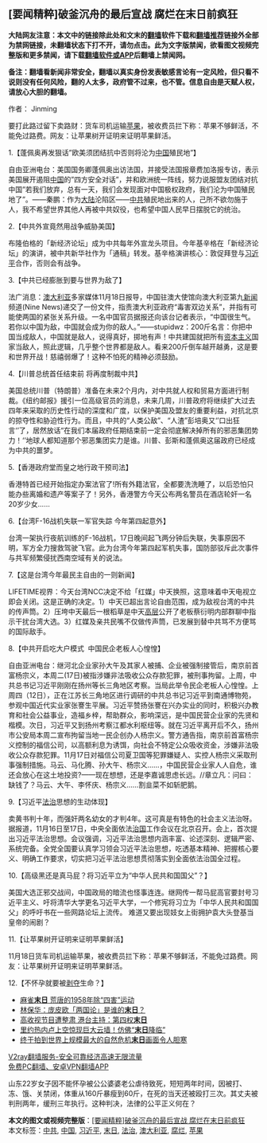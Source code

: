  <h2>[要闻精粹]破釜沉舟的最后宣战 腐烂在末日前疯狂</h2> <p class="notice"><b>大陆网友注意：本文中的链接除此处和文末的<a href="https://github.com/bannedbook/fanqiang" >翻墙</a>软件下载和<a href="https://github.com/killgcd/justmysocks/blob/master/README.md">翻墙推荐</a>链接外全部为禁网链接，未翻墙状态下打不开，请勿点击。此为文字版禁闻，欲看图文视频完整版和更多禁闻，请下载<a href="https://github.com/bannedbook/fanqiang">翻墙软件或APP</a>后翻墙上禁闻网。</p><p>备注：翻墙看新闻非常安全，翻墙以真实身份发表敏感言论有一定风险，但只看不说则没有任何风险，翻的人太多，政府管不过来，也不管。信息自由是天赋人权，请放心大胆的翻墙。</b></p>  <div class="entry"> <p>作者： Jinming</p> <p id="summary">要打此路过留下卖路财：货车司机运输<a href="https://www.bannedbook.org/bnews/tag/%e8%8b%b9%e6%9e%9c/" class="st_tag internal_tag" rel="tag" title="标签 苹果 下的日志">苹果</a>，被收费员拦下称：苹果不够鲜活，不能免过路费。网友：让苹果树开证明来证明苹果鲜活。</p> <p>1.【蓬佩奥再发狠话&#8221;欧美须团结抗中否则将沦为<span class='wp_keywordlink_affiliate'><a href="https://www.bannedbook.org/" title="中国" target="_blank">中国</a></span>殖民地&#8221;】</p> <p></p> <p>自由亚洲电台：美国国务卿蓬佩奥出访法国，并接受法国报章费加洛报专访，表示美国展开遏阻<a href="https://www.bannedbook.org/bnews/tag/%E4%B8%AD%E5%9B%BD/" class="st_tag internal_tag" rel="tag" title="标签 中国 下的日志">中国</a>的&#8221;四方安全对话&#8221;，并和欧洲统一阵线，努力说服盟友团结对抗中国&#8221;若我们放弃，总有一天，我们会发现面对中国极权政府，我们沦为中国殖民地了&#8221;。——秦鹏：作为<span class='wp_keywordlink_affiliate'><a href="https://www.bannedbook.org/" title="大陆" target="_blank">大陆</a></span>沦陷区——<a href="https://www.bannedbook.org/bnews/tag/%e4%b8%ad%e5%85%b1/" class="st_tag internal_tag" rel="tag" title="标签 中共 下的日志">中共</a>殖民地出来的人，己所不欲勿施于人，我不希望世界其他人再被中共奴役，也希望中国人民早日摆脱它的统治。</p> <p>2.【中共外宣竟然用战争威胁美国】</p> <p></p> <p>布隆伯格的「新经济论坛」成为中共每年外宣龙头项目。今年基辛格在「新经济论坛」的演讲，被中共新华社作为「通稿」转发。基辛格演讲核心：敦促拜登与<a href="https://www.bannedbook.org/bnews/tag/%e4%b9%a0%e8%bf%91%e5%b9%b3/" class="st_tag internal_tag" rel="tag" title="标签 习近平 下的日志">习近平</a>合作，否则会有战争。</p> <p>3.【中共已经膨胀到要与世界为敌了】</p>  <p></p> <p>法广消息：<a href="https://www.bannedbook.org/bnews/tag/%e6%be%b3%e5%a4%a7%e5%88%a9%e4%ba%9a/" class="st_tag internal_tag" rel="tag" title="标签 澳大利亚 下的日志">澳大利亚</a>多家媒体11月18日报导，中国驻澳大使馆向澳大利亚第九<span class='wp_keywordlink_affiliate'><a href="https://www.bannedbook.org/" title="新闻">新闻</a></span>频道(Nine News)递交了一份文件，指责澳大利亚政府“毒害双边关系”，并指有可能使两国的紧张关系升级。一名中国官员据报还向该台记者表示，“中国很生气。若你以中国为敌，中国就会成为你的敌人。”——stupidwz：200斤名言：你把中国当成敌人，中国就是敌人，说得真好，掷地有声！中共建国就把所有<span class='wp_keywordlink'><a href="https://www.bannedbook.org/forum2/topic920.html" title="资本主义与自由" target="_blank">资本主义</a></span>国家当敌人，照此逻辑，几乎整个世界都是敌人。看来200斤倒车越开越勇，这是要和世界开战！慈禧弱爆了！这种不怕死的精神必须鼓励。</p> <p>4.【川普总统首任结束前 将再度制裁中共】</p> <p></p> <p>美国总统川普（特朗普）准备在未来2个月内，对中共就人权和贸易方面进行制裁。《纽约邮报》援引一位高级官员的消息，未来几周，川普政府将继续扩大过去四年来采取的历史性行动的深度和广度，以保护美国及盟友的重要利益，对抗北京的掠夺性和胁迫性行为。而且，中共的“人类公敌”、“人渣”彭培奥又‘’口出狂言‘’了，居然放话“在我们本届政府任期结束前一定会彻底解决掉所有的邪恶集团势力！‘’地球人都知道那个邪恶集团实力是谁。川普、彭斯和蓬佩奥这届政府已经成为中共的噩梦。</p> <p>5.【香港政府堂而皇之地行政干预司法】</p> <p></p> <p>香港特首已经开始指定办案法官了!所有外籍法官，全都要洗洗睡了，以后恐怕只能办些离婚和遗产等案子了！另外，香港警方今天公布两名警员在酒店轮奸一名20岁少女……</p> <p>6.【台湾F-16战机失联一军官失踪 今年第四起意外】</p>  <p></p> <p>台湾一架执行夜航训练的F-16战机，17日晚间起飞两分钟后失联，失事原因不明，军方全力搜救驾驶飞官。此为台湾今年第四起军机失事，国防部驳斥此次事件与共军频繁侵扰西南空域有关的说法。</p> <p>7.【这是台湾今年最民主自由的一则新闻】</p> <p></p> <p>LIFETIME视界：今天台湾NCC决定不给「红媒」中天换照，这意味着中天电视立即会关闭。这是正确的决定。1）中天已超出言论自由范围，成为敌视台湾的中共的传声筒。2）压垮中天最后一根稻草是中天<span class='wp_keywordlink_affiliate'><a href="https://www.bannedbook.org/bnews/ccpdope/" title="中共高层内幕" target="_blank">高层</a></span>公开了老板蔡衍明内部群聊中指示干扰台湾大选。3）红媒及亲共民嘴不仅做传声筒，已发展到替中共骂不方便骂的国际敌手。</p> <p>8.【中共开启吃大户模式&nbsp; 中国民企老板人心惶惶】</p> <p></p> <p>自由亚洲电台：继河北企业家孙大午及其家人被捕、企业被强制接管后，南京前首富杨宗义，本周二(17日)被指涉嫌非法吸收公众存款犯罪，被刑事拘留。上周，中共总书记习近平刚刚在扬州等长三角地区考察。当局此举令民企老板人心惶惶。上周四（12日），正在江苏长三角地区进行调研的中共总书记习近平到南通博物苑，参观中国近代实业家张謇生平展。习近平赞扬张謇在兴办实业的同时，积极兴办教育和社会公益事业，造福乡梓，帮助群众，影响深远，是中国民营企业家的先贤和楷模。次日，习近平又到扬州考察江都水利枢纽等。就在习近平离开后不久，扬州市公安局本周二宣布拘留当地一民企创办人杨宗义。警方通告指，南京前首富杨宗义控制的福信公司，以高额利息为诱饵，向社会不特定公众吸收资金，涉嫌非法吸收公众存款犯罪。11月17日对福信公司夏卫国等犯罪嫌疑人、实控人杨宗义采取刑事强制措施。马云、马化腾、孙大午、杨宗义……，中国民营企业家人人自危，谁还会放心在这土地投资?——现在想想，还是李嘉诚思虑长远。//章立凡：问曰：缺钱了？马云、大午、李怀庆、杨宗义……割韭菜不如斩肥鹅。</p> <p>9.【习近平<a href="https://www.bannedbook.org/bnews/tag/%e6%b3%95%e6%b2%bb/" class="st_tag internal_tag" rel="tag" title="标签 法治 下的日志">法治</a>思想的生动体现】</p>  <p></p> <p>卖黄书判十年，而强奸两名幼女的才判4年。这可真是有特色的社会主义法治呀。据报道，11月16日至17日，中央全面依法<span class='wp_keywordlink'><a href="https://www.bannedbook.org/forum24/topic8925.html" title="《治国大道》" target="_blank">治国</a></span>工作会议在北京召开。会上，首次提出习近平法治思想。会议强调，习近平法治思想内涵丰富、论述深刻、逻辑严密、系统完备。全党全国要认真学习领会习近平法治思想，吃透基本精神、把握核心要义、明确工作要求，切实把习近平法治思想贯彻落实到全面依法治国全过程。</p> <p>10.【高级黑还是真马屁？将习近平立为“中华人民共和国国父”？】</p> <p></p> <p>美国大选正邪交战间，中国政局的暗流也怪事连连。继网传一帮马屁高官要封号习近平主义、吁将清华大学更名习近平大学，一个修宪将习立为「中华人民共和国国父」的呼吁书在一些网路论坛上流传。 难道又要出现妓女上街拥护袁大头登基当皇帝的闹剧？</p> <p>11.【让苹果树开证明来证明苹果鲜活】</p> <p></p> <p>11月18日货车司机运输苹果，被收费员拦下称：苹果不够鲜活，不能免过路费。网友：让苹果树开证明来证明苹果鲜活。</p> <p>12.【不怀孕就要被<span class='wp_keywordlink'><a href="https://www.bannedbook.org/forum2/topic21.html" title="《剥夺》 黄建民 著" target="_blank">剥夺</a></span>生命？】</p>  <p></p> <ul class='op-related-articles' title='相关阅读'> <li><a href='https://www.bannedbook.org/bnews/lifebaike/20201119/1433339.html' target='_blank'>麻雀<b>末日</b> 荒唐的1958年除“四害”运动</a></li> <li><a href='https://www.bannedbook.org/bnews/baitai/20201118/1432778.html' target='_blank'>林保华：庞皮欧「两国论」是谁的<b>末日</b>？</a></li> <li><a href='https://www.bannedbook.org/bnews/taiwannews/20201116/1432036.html' target='_blank'>高收视节目遭整肃 港台主持：第四权<b>末日</b></a></li> <li><a href='https://www.bannedbook.org/bnews/comments/20201114/1430652.html' target='_blank'>里约热内卢上空惊现巨大云墙！仿佛“<b>末日</b>降临”</a></li> <li><a href='https://www.bannedbook.org/bnews/funmedia/20201113/1430289.html' target='_blank'>终于拍到世界上规模最大的自然危机<b>末日</b>画面令人胆寒</a></li> </ul> <p class="texttj"> <a href="https://www.bannedbook.org/forum23/topic22702.html" target="_blank">V2ray翻墙服务-安全可靠经济高速无限流量</a><br/> <a href="https://github.com/bannedbook/fanqiang/wiki/%E7%A6%81%E9%97%BB%E7%BD%91%E5%AE%89%E5%8D%93%E7%BF%BB%E5%A2%99%E6%96%B0%E9%97%BBAPP" target="_blank">免费PC翻墙、安卓VPN翻墙APP</a></p><p>山东22岁女子因不能怀孕被公公婆婆老公虐待致死，短短两年时间，因被打、冻、饿、关禁闭，体重从160斤暴瘦到60斤，在死的当天还被殴打三次。其丈夫被判刑两年，缓刑三年执行。这种判决，法律的公平正义何在？</p><a name='sharetosocial'></a>       <div><b>本文的图文或视频完整版</b>：<a href='https://www.bannedbook.org/bnews/comments/20201119/1433488.html'>[要闻精粹]破釜沉舟的最后宣战 腐烂在末日前疯狂</a></div>  </div><!--END ENTRY--> <div class="postfooter"> <div>本文标签：<a href="https://www.bannedbook.org/bnews/tag/%e4%b8%ad%e5%85%b1/" rel="tag">中共</a>, <a href="https://www.bannedbook.org/bnews/tag/%E4%B8%AD%E5%9B%BD/" rel="tag">中国</a>, <a href="https://www.bannedbook.org/bnews/tag/%e4%b9%a0%e8%bf%91%e5%b9%b3/" rel="tag">习近平</a>, <a href="https://www.bannedbook.org/bnews/tag/%E6%9C%AB%E6%97%A5/" rel="tag">末日</a>, <a href="https://www.bannedbook.org/bnews/tag/%e6%b3%95%e6%b2%bb/" rel="tag">法治</a>, <a href="https://www.bannedbook.org/bnews/tag/%e6%be%b3%e5%a4%a7%e5%88%a9%e4%ba%9a/" rel="tag">澳大利亚</a>, <a href="https://www.bannedbook.org/bnews/tag/%E8%85%90%E7%83%82/" rel="tag">腐烂</a>, <a href="https://www.bannedbook.org/bnews/tag/%e8%8b%b9%e6%9e%9c/" rel="tag">苹果</a></div>  </div><!--END POSTFOOTER--> 